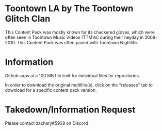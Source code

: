 # Toontown LA by The Toontown Glitch Clan
This Content Pack was mostly known for its checkered gloves, which were often seen in Toontown Music Videos (TTMVs) during their heyday in 2009-2010. This Content Pack was often paired with Toontown Nightlife.

# Information

Github caps at a 100 MB file limit for individual files for repositories.

In order to download the original multifile(s), click on the "releases" tab to download for a specific content pack version.



# Takedown/Information Request
Please contact zachary#5939 on Discord
